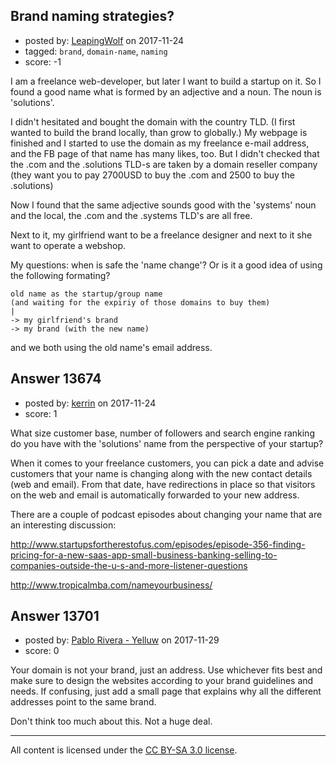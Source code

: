 ## Brand naming strategies?

- posted by: [LeapingWolf](https://stackexchange.com/users/12339043/leapingwolf) on 2017-11-24
- tagged: `brand`, `domain-name`, `naming`
- score: -1

I am a freelance web-developer, but later I want to build a startup on it. So I found a good name what is formed by an adjective and a noun. The noun is 'solutions'.

I didn't hesitated and bought the domain with the country TLD. (I first wanted to build the brand locally, than grow to globally.) My webpage is finished and I started to use the domain as my freelance e-mail address, and the FB page of that name has many likes, too. But I didn't checked that the .com and the .solutions TLD-s are taken by a domain reseller company (they want you to pay 2700USD to buy the .com and 2500 to buy the .solutions)

Now I found that the same adjective sounds good with the 'systems' noun and the local, the .com and the .systems TLD's are all free.

Next to it, my girlfriend want to be a freelance designer and next to it she want to operate a webshop.

My questions: when is safe the 'name change'? Or is it a good idea of using the following formating?

    old name as the startup/group name
    (and waiting for the expiriy of those domains to buy them)
    |    
    -> my girlfriend's brand
    -> my brand (with the new name)

and we both using the old name's email address.




## Answer 13674

- posted by: [kerrin](https://stackexchange.com/users/1621372/kerrin) on 2017-11-24
- score: 1

What size customer base, number of followers and search engine ranking do you have with the 'solutions' name from the perspective of your startup?

When it comes to your freelance customers, you can pick a date and advise customers that your name is changing along with the new contact details (web and email).  From that date, have redirections in place so that visitors on the web and email is automatically forwarded to your new address.

There are a couple of podcast episodes about changing your name that are an interesting discussion:

http://www.startupsfortherestofus.com/episodes/episode-356-finding-pricing-for-a-new-saas-app-small-business-banking-selling-to-companies-outside-the-u-s-and-more-listener-questions

http://www.tropicalmba.com/nameyourbusiness/




## Answer 13701

- posted by: [Pablo Rivera - Yelluw](https://stackexchange.com/users/12380190/pablo-rivera-yelluw) on 2017-11-29
- score: 0

Your domain is not your brand, just an address. Use whichever fits best and make sure to design the websites according to your brand guidelines and needs. If confusing, just add a small page that explains why all the different addresses point to the same brand.

Don't think too much about this. Not a huge deal.



---

All content is licensed under the [CC BY-SA 3.0 license](https://creativecommons.org/licenses/by-sa/3.0/).
